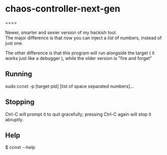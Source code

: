 # chaos-controller-next-gen

====

Newer, smarter and sexier version of my hackish tool.  
The major difference is that now you can inject a _list_ of numbers, instead of just one.  
  
The other difference is that this program will run alongside the target ( it works just like a debugger ), while the older version is "fire and forget"  

Running
-------
sudo ccnxt -p [target pid] [list of space separated numbers]...

Stopping
-------
Ctrl-C will prompt it to quit gracefully; pressing Ctrl-C again will stop it abruptly.

Help
-------
$ ccnxt --help